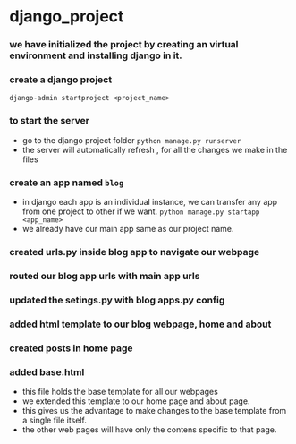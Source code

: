 # django_project

### we have initialized the project by creating an virtual environment and installing django in it.


### create a django project
```django-admin startproject <project_name>```

### to start the server
- go to the django project folder
```python manage.py runserver```
- the server will automatically refresh , for all the changes we make in the files

### create an app named `blog`
- in django each app is an individual instance, we can transfer any app from one project to other if we want.
```python manage.py startapp <app_name>```
- we already have our main app same as our project name.

### created urls.py inside blog app to navigate our webpage

### routed our blog app urls with main app urls

### updated the setings.py with blog apps.py config

### added html template to our blog webpage, home and about

### created posts in home page

### added base.html
- this file holds the base template for all our webpages
- we extended this template to our home page and about page.
- this gives us the advantage to make changes to the base template from a single file itself.
- the other web pages will have only the contens specific to that page.